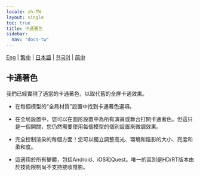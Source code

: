 ```yaml
---
locale: zh-TW
layout: single
toc: true
title: 卡通著色
sidebar:
  nav: "docs-tw"
---
```

[Eng](/dancexr/features/toon_shading) | [繁中](/tw/dancexr/features/toon_shading) | [日本語](/jp/dancexr/features/toon_shading) | [한국어](/kr/dancexr/features/toon_shading) | [简中](/zh/dancexr/features/toon_shading)

## 卡通著色

我們已經實現了適當的卡通著色，以取代舊的全屏卡通效果。

* 在每個模型的“全局材質”設置中找到卡通著色選項。

* 在全局設置中，您可以在圖形設置中為所有演員或舞台打開卡通著色。但這只是一個開關，您仍然需要使用每個模型的個別設置來微調效果。

* 完全控制渲染的每個方面！您可以獨立調整高光、環境和陰影的大小、亮度和柔和度。

* 這適用於所有變體，包括Android、iOS和Quest。唯一的區別是HD/RT版本由於技術限制尚不支持接收陰影。